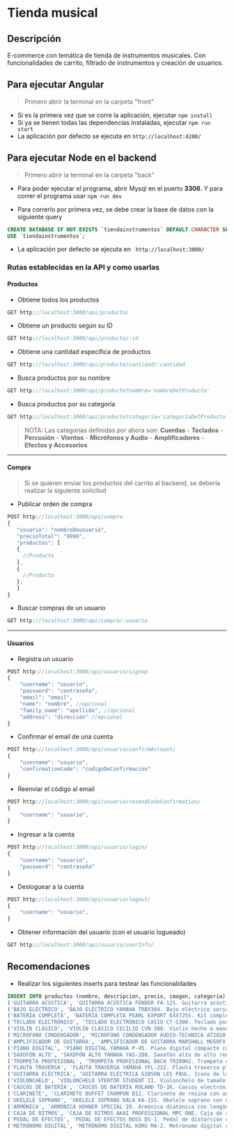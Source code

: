 # Tienda musical

## Descripción
E-commerce con temática de tienda de instrumentos musicales. Con funcionalidades de carrito, filtrado de instrumentos y creación de usuarios.

## Para ejecutar Angular
> Primero abrir la terminal en la carpeta "front"
- Si es la primera vez que se corre la aplicación, ejecutar ` npm install ` 
- Si ya se tienen todas las dependencias instaladas, ejecutar ` npm run start ` 
- La aplicación por defecto se ejecuta en ` http://localhost:4200/ `


## Para ejecutar Node en el backend
> Primero abrir la terminal en la carpeta "back"
 - Para poder ejecutar el programa, abrir Mysql en el puerto **3306**.
    Y para correr el programa usar ` npm run dev ` 
    
- Para correrlo por primera vez, se debe crear la base de datos con la siguiente query 
```sql
CREATE DATABASE IF NOT EXISTS `tiendainstrumentos` DEFAULT CHARACTER SET utf8mb4 COLLATE utf8mb4_general_ci;
USE `tiendainstrumentos`;
```

- La aplicación por defecto se ejecuta en ` http://localhost:3000/`

### Rutas establecidas en la API y como usarlas 

#### Productos
- Obtiene todos los productos 
```javascript
GET http://localhost:3000/api/producto/ 
 ```
 
 - Obtiene un producto según su ID
 ```javascript
GET http://localhost:3000/api/producto/:id
 ```

  - Obtiene una cantidad específica de productos
 ```javascript
GET http://localhost:3000/api/producto/cantidad/:cantidad
 ```
 - Busca productos por su nombre
 ```javascript
GET http://localhost:3000/api/producto?nombre='nombreDelProducto' 
 ```

  - Busca productos por su categoría
 ```javascript
GET http://localhost:3000/api/producto?categoria='categoríaDelProducto' 
 ```
 > NOTA: Las categorías definidas por ahora son: **Cuerdas** - **Teclados** - **Percusión** - **Vientos** - **Micrófonos y Audio** - **Amplificadores** - **Efectos y Accesorios**
 ------------------------------
 #### Compra
 > Si se quieren enviar los productos del carrito al backend, se debería realizar la siguiente solicitud 

 - Publicar orden de compra
 ```javascript
POST http://localhost:3000/api/compra
{
    "usuario": "nombreDeusuario",
    "precioTotal": "9999",
    "productos": [  
    {
      //Producto
    },
    {
      //Producto
    },
    ]
}

 ```

  - Buscar compras de un usuario
 ```javascript
GET http://localhost:3000/api/compra/:usuario
 ```

 ------------------------------
 #### Usuarios
- Registra un usuario
```javascript
POST http://localhost:3000/api/usuario/signup
{
    "username": "usuario",
    "password": "contraseña",
    "email": "email",
    "name": "nombre", //opcional
    "family_name": "apellido", //opcional
    "address": "dirección" //opcional
}
```

- Confirmar el email de una cuenta
```javascript
POST http://localhost:3000/api/usuario/confirmAccount/
{
    "username": "usuario",
    "confirmationCode": "codigoDeConfirmación"
}
```

- Reenviar el código al email
```javascript
POST http://localhost:3000/api/usuario/resendCodeConfirmation/
{
    "username": "usuario",
}
```

- Ingresar a la cuenta
```javascript
POST http://localhost:3000/api/usuario/login/
{
    "username": "usuario",
    "password": "contraseña"
}
```

- Desloguear a la cuenta
```javascript
POST http://localhost:3000/api/usuario/logout/
{
    "username": "usuario",
}
```

- Obtener información del usuario (con el usuario logueado)
```javascript
GET http://localhost:3000/api/usuario/userInfo/
```


## Recomendaciones

- Realizar los siguientes inserts para testear las funcionalidades
```sql
INSERT INTO productos (nombre, descripcion, precio, imagen, categoria) VALUES
('GUITARRA ACÚSTICA', 'GUITARRA ACÚSTICA FENDER FA-125. Guitarra acústica ideal para principiantes y profesionales por igual. Cuenta con un cuerpo robusto de madera de alta calidad y un sonido claro y resonante. Perfecta para cualquier estilo musical.', 199.99, 'guitarra_acustica.jpg', 'Cuerdas'),
('BAJO ELÉCTRICO', 'BAJO ELÉCTRICO YAMAHA TRBX304. Bajo eléctrico versátil y potente diseñado para músicos que buscan un sonido profundo y definido. Equipado con pastillas de alta fidelidad y un mástil cómodo para un rendimiento excepcional.', 299.99, 'bajo_electrico.jpg', 'Cuerdas'),
('BATERÍA COMPLETA', 'BATERÍA COMPLETA PEARL EXPORT EXX725S. Kit completo de batería con un diseño elegante y robusto. Incluye platillos de alta calidad y herrajes resistentes para una experiencia de baterista profesional.', 499.99, 'bateria_completa.jpg', 'Percusión'),
('TECLADO ELECTRÓNICO', 'TECLADO ELECTRÓNICO CASIO CT-S300. Teclado portátil con funciones avanzadas para músicos de todos los niveles. Ofrece una amplia variedad de tonos y ritmos, junto con lecciones integradas para aprender de manera efectiva.', 159.99, 'teclado_electronico.jpg', 'Teclados'),
('VIOLÍN CLÁSICO', 'VIOLÍN CLÁSICO CECILIO CVN-300. Violín hecho a mano con maderas selectas para un tono cálido y expresivo. Ideal para estudiantes y músicos avanzados que valoran la calidad y la artesanía.', 129.99, 'violin_clasico.jpg', 'Cuerdas'),
('MICRÓFONO CONDENSADOR', 'MICRÓFONO CONDENSADOR AUDIO-TECHNICA AT2020. Micrófono de estudio versátil y de alta sensibilidad para grabaciones precisas y profesionales. Ideal para voces e instrumentos acústicos.', 89.99, 'microfono_condensador.jpg', 'Micrófonos y Audio'),
('AMPLIFICADOR DE GUITARRA', 'AMPLIFICADOR DE GUITARRA MARSHALL MG50FX. Amplificador potente con tonos clásicos de Marshall y efectos digitales avanzados. Perfecto para guitarristas que buscan versatilidad y calidad de sonido.', 249.99, 'amplificador_guitarra.jpg', 'Amplificadores'),
('PIANO DIGITAL', 'PIANO DIGITAL YAMAHA P-45. Piano digital compacto con teclado sensible a la velocidad y sonido de piano auténtico. Diseñado para músicos en desarrollo y profesionales que buscan una experiencia de piano realista.', 599.99, 'piano_digital.jpg', 'Teclados'),
('SAXOFÓN ALTO', 'SAXOFÓN ALTO YAMAHA YAS-280. Saxofón alto de alto rendimiento con un tono rico y equilibrado. Diseñado con ergonomía mejorada y respuesta rápida para músicos de todos los niveles.', 349.99, 'saxofon_alto.jpg', 'Vientos'),
('TROMPETA PROFESIONAL', 'TROMPETA PROFESIONAL BACH TR300H2. Trompeta de latón dorado con válvulas precisas y un diseño clásico. Ideal para músicos exigentes que buscan calidad de sonido y durabilidad.', 199.99, 'trompeta_profesional.jpg', 'Vientos'),
('FLAUTA TRAVERSA', 'FLAUTA TRAVERSA YAMAHA YFL-222. Flauta traversa plateada con un tono brillante y cálido. Perfecta para estudiantes y músicos avanzados que valoran la precisión y la respuesta.', 99.99, 'flauta_traversa.jpg', 'Vientos'),
('GUITARRA ELÉCTRICA', 'GUITARRA ELÉCTRICA GIBSON LES PAUL. Icono de la guitarra eléctrica con un cuerpo sólido y pastillas potentes. Ofrece un tono rico y versátil, ideal para rock, blues y más.', 299.99, 'guitarra_electrica.jpg', 'Cuerdas'),
('VIOLONCHELO', 'VIOLONCHELO STENTOR STUDENT II. Violonchelo de tamaño completo con un tono profundo y resonante. Ideal para estudiantes y músicos que buscan un instrumento de calidad a un precio accesible.', 399.99, 'violonchelo.jpg', 'Cuerdas'),
('CASCOS DE BATERÍA', 'CASCOS DE BATERÍA ROLAND TD-1K. Cascos electrónicos compactos con pads sensibles y sonidos realistas. Perfectos para practicar en casa o en el estudio sin molestar.', 149.99, 'cascos_bateria.png', 'Percusión'),
('CLARINETE', 'CLARINETE BUFFET CRAMPON B12. Clarinete de resina con un tono suave y equilibrado. Recomendado para estudiantes y músicos que buscan un instrumento fiable y fácil de tocar.', 129.99, 'clarinete.jpg', 'Vientos'),
('UKELELE SOPRANO', 'UKELELE SOPRANO KALA KA-15S. Ukelele soprano con un sonido brillante y alegre. Perfecto para principiantes y músicos que buscan un instrumento portátil y divertido.', 59.99, 'ukelele_soprano.jpg', 'Cuerdas'),
('ARMÓNICA', 'ARMÓNICA HOHNER SPECIAL 20. Armónica diatónica con lengüetas de latón para un tono claro y resonante. Ideal para blues, rock y música folk.', 29.99, 'armonica.jpg', 'Efectos y Accesorios'),
('CAJA DE RITMOS', 'CAJA DE RITMOS AKAI PROFESSIONAL MPC ONE. Caja de ritmos avanzada con secuenciador integrado y funciones de producción musical. Perfecta para crear beats y grooves en cualquier género.', 199.99, 'caja_ritmos.jpg', 'Percusión'),
('PEDAL DE EFECTOS', 'PEDAL DE EFECTOS BOSS DS-1. Pedal de distorsión clásico con un sonido potente y definido. Ideal para guitarristas que buscan agregar texturas y colores a su tono.', 79.99, 'pedal_efectos.jpg', 'Efectos y Accesorios'),
('METRÓNOMO DIGITAL', 'METRÓNOMO DIGITAL KORG MA-2. Metrónomo digital compacto con funciones avanzadas y una interfaz fácil de usar. Perfecto para practicar con precisión y mejorar el sentido del ritmo.', 19.99, 'metronomo_digital.jpg', 'Efectos y Accesorios');
```


